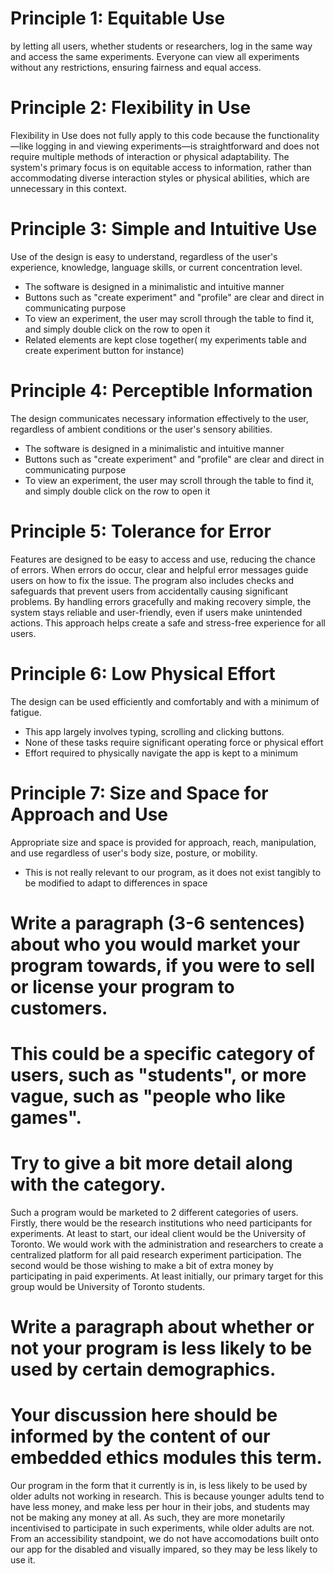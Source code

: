 

# Principle 1: Equitable Use
by letting all users, whether students or researchers,
log in the same way and access the same experiments.
Everyone can view all experiments without any restrictions,
ensuring fairness and equal access.

# Principle 2: Flexibility in Use
Flexibility in Use does not fully apply to this code because the
functionality—like logging in and viewing experiments—is
straightforward and does not require multiple methods of
interaction or physical adaptability.
The system's primary focus is on equitable access to information,
rather than accommodating diverse interaction styles or physical abilities,
which are unnecessary in this context.

# Principle 3: Simple and Intuitive Use
Use of the design is easy to understand, regardless of the user's experience, knowledge, language skills, or current concentration level.
- The software is designed in a minimalistic and intuitive manner
- Buttons such as "create experiment" and "profile" are clear and direct in communicating purpose
- To view an experiment, the user may scroll through the table to find it, and simply double click on the row to open it
- Related elements are kept close together( my experiments table and create experiment button for instance)

# Principle 4: Perceptible Information
The design communicates necessary information effectively to the user, regardless of ambient conditions or the user's sensory abilities.
- The software is designed in a minimalistic and intuitive manner
- Buttons such as "create experiment" and "profile" are clear and direct in communicating purpose
- To view an experiment, the user may scroll through the table to find it, and simply double click on the row to open it

# Principle 5: Tolerance for Error
Features are designed to be easy to access and use,
reducing the chance of errors. When errors do occur,
clear and helpful error messages guide users on how to fix the issue.
The program also includes checks and safeguards that prevent users from
accidentally causing significant problems. By handling errors gracefully
and making recovery simple, the system stays reliable and user-friendly,
even if users make unintended actions. This approach helps create a safe
and stress-free experience for all users.
# Principle 6: Low Physical Effort
The design can be used efficiently and comfortably and with a minimum of fatigue.

- This app largely involves typing, scrolling and clicking buttons.
- None of these tasks require significant operating force or physical effort
- Effort required to physically navigate the app is kept to a minimum

# Principle 7: Size and Space for Approach and Use
Appropriate size and space is provided for approach, reach, manipulation, and use regardless of user's body size, posture, or mobility.
- This is not really relevant to our program, as it does not exist tangibly to be modified to adapt to differences in space



# Write a paragraph (3-6 sentences) about who you would market your program towards, if you were to sell or license your program to customers.
# This could be a specific category of users, such as "students", or more vague, such as "people who like games".
# Try to give a bit more detail along with the category.

Such a program would be marketed to 2 different categories of users.
Firstly, there would be the research institutions who need participants for experiments.
At least to start, our ideal client would be the University of Toronto.
We would work with the administration and researchers to create a centralized platform for all paid research experiment participation.
The second would be those wishing to make a bit of extra money by participating in paid experiments.
At least initially, our primary target for this group would be University of Toronto students.

# Write a paragraph about whether or not your program is less likely to be used by certain demographics.
# Your discussion here should be informed by the content of our embedded ethics modules this term.

Our program in the form that it currently is in, is less likely to be used by older adults not working in research.
This is because younger adults tend to have less money, and make less per hour in their jobs, and students may not be making any money at all.
As such, they are more monetarily incentivised to participate in such experiments, while older adults are not.
From an accessibility standpoint, we do not have accomodations built onto our app for the disabled and visually impared, so they may be less likely to use it.
